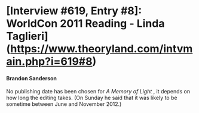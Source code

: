 # [Interview #619, Entry #8]: WorldCon 2011 Reading - Linda Taglieri](https://www.theoryland.com/intvmain.php?i=619#8)

#### Brandon Sanderson

No publishing date has been chosen for
*A Memory of Light*
, it depends on how long the editing takes. (On Sunday he said that it was likely to be sometime between June and November 2012.)

